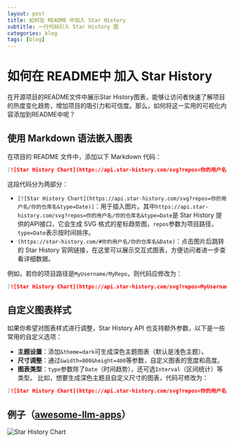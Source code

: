 ```yaml
---
layout: post
title: 如何在 README 中加入 Star History
subtitle: 一行代码引入 Star History 图
categories: blog
tags: [blog]
---
```


# 如何在 README中 加入 Star History

在开源项目的README文件中展示Star History图表，能够让访问者快速了解项目的热度变化趋势，增加项目的吸引力和可信度。那么，如何将这一实用的可视化内容添加到README中呢？

## 使用 Markdown 语法嵌入图表

在项目的 README 文件中，添加以下 Markdown 代码：
```markdown
[![Star History Chart](https://api.star-history.com/svg?repos=你的用户名/你的仓库名&type=Date)](https://star-history.com/#你的用户名/你的仓库名&Date)
```
这段代码分为两部分：
- `[![Star History Chart](https://api.star-history.com/svg?repos=你的用户名/你的仓库名&type=Date)]`：用于插入图片。其中`https://api.star-history.com/svg?repos=你的用户名/你的仓库名&type=Date`是 Star History 提供的API接口，它会生成 SVG 格式的星标趋势图，`repos`参数为项目路径，`type=Date`表示按时间排序。
- `(https://star-history.com/#你的用户名/你的仓库名&Date)`：点击图片后跳转的 Star History 官网链接，在这里可以展示交互式图表，方便访问者进一步查看详细数据。

例如，若你的项目路径是`MyUsername/MyRepo`，则代码应修改为：
```markdown
[![Star History Chart](https://api.star-history.com/svg?repos=MyUsername/MyRepo&type=Date)](https://star-history.com/#MyUsername/MyRepo&Date)
```

## 自定义图表样式
如果你希望对图表样式进行调整，Star History API 也支持额外参数，以下是一些常用的自定义选项：
- **主题设置**：添加`&theme=dark`可生成深色主题图表（默认是浅色主题）。
- **尺寸调整**：通过`&width=800&height=400`等参数，自定义图表的宽度和高度。
- **图表类型**：`type`参数除了`Date`（时间趋势），还可选`Interval`（区间统计）等类型。
比如，想要生成深色主题且自定义尺寸的图表，代码可修改为：
```markdown
[![Star History Chart](https://api.star-history.com/svg?repos=你的用户名/你的仓库名&type=Date&theme=dark&width=800&height=400)](https://star-history.com/#你的用户名/你的仓库名&Date)
```

## 例子（[awesome-llm-apps](https://github.com/Shubhamsaboo/awesome-llm-apps)）
![Star History Chart](https://api.star-history.com/svg?repos=Shubhamsaboo/awesome-llm-apps)